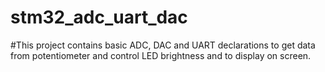 # stm32_adc_uart_dac
#This project contains basic ADC, DAC and UART declarations to get data from potentiometer and control LED brightness and to display on screen.
